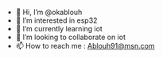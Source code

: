 - 👋 Hi, I’m @okablouh
- 👀 I’m interested in esp32 
- 🌱 I’m currently learning iot
- 💞️ I’m looking to collaborate on iot
- 📫 How to reach me : Ablouh91@msn.com 

<!---
okablouh/okablouh is a ✨ special ✨ repository because its `README.md` (this file) appears on your GitHub profile.
You can click the Preview link to take a look at your changes.
--->
